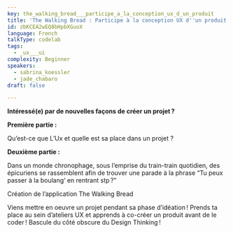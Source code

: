 ```yaml
---
key: the_walking_bread___participe_a_la_conception_ux_d_un_produit
title: 'The Walking Bread : Participe à la conception UX d''un produit'
id: zbKCEA2wEQ8bHpbXGuoX
language: French
talkType: codelab
tags:
  - _ux___ui
complexity: Beginner
speakers:
  - sabrina_koessler
  - jade_chabaro
draft: false

---
```


**Intéressé(e) par de nouvelles façons de créer un projet ?**

__Première partie :__

Qu’est-ce que L’Ux et quelle est sa place dans un projet ?

__Deuxième partie :__

Dans un monde chronophage, sous l’emprise du train-train quotidien, des épicuriens se rassemblent afin de trouver une parade à la phrase “Tu peux passer à la boulang‘ en rentrant stp ?”

Création de l’application The Walking Bread

Viens mettre en oeuvre un projet pendant sa phase d’idéation !
Prends ta place au sein d’ateliers UX et apprends à co-créer un produit avant de le coder !
Bascule du côté obscure du Design Thinking !